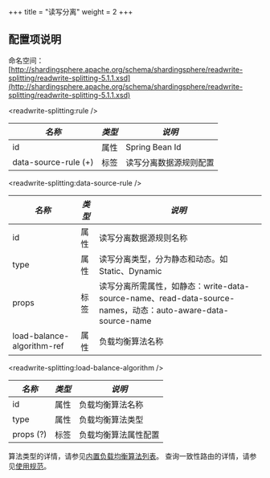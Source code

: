 +++
title = "读写分离"
weight = 2
+++

## 配置项说明

命名空间：[http://shardingsphere.apache.org/schema/shardingsphere/readwrite-splitting/readwrite-splitting-5.1.1.xsd](http://shardingsphere.apache.org/schema/shardingsphere/readwrite-splitting/readwrite-splitting-5.1.1.xsd)

\<readwrite-splitting:rule />

| *名称*                | *类型* | *说明*           |
| -------------------- | ------ | --------------- |
| id                   | 属性   | Spring Bean Id   |
| data-source-rule (+) | 标签   | 读写分离数据源规则配置 |

\<readwrite-splitting:data-source-rule />

| *名称*                     | *类型* | *说明*                                        |
| -------------------------- | ----- | -------------------------------------------- |
| id                         | 属性  | 读写分离数据源规则名称                           |
| type                       | 属性  | 读写分离类型，分为静态和动态。如 Static、Dynamic  |
| props                      | 标签  | 读写分离所需属性，如静态：write-data-source-name、read-data-source-names，动态：auto-aware-data-source-name  |
| load-balance-algorithm-ref | 属性  | 负载均衡算法名称                               |


\<readwrite-splitting:load-balance-algorithm />

| *名称*     | *类型* | *说明*           |
| --------- | ----- | ---------------- |
| id        | 属性  | 负载均衡算法名称    |
| type      | 属性  | 负载均衡算法类型    |
| props (?) | 标签  | 负载均衡算法属性配置 |

算法类型的详情，请参见[内置负载均衡算法列表](/cn/user-manual/shardingsphere-jdbc/builtin-algorithm/load-balance)。
查询一致性路由的详情，请参见[使用规范](/cn/features/readwrite-splitting/use-norms)。
